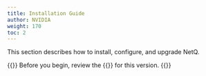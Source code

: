 ```yaml
---
title: Installation Guide
author: NVIDIA
weight: 170
toc: 2
---
```


This section describes how to install, configure, and upgrade NetQ. 

{{<notice tip>}}
Before you begin, review the {{<link title="NVIDIA NetQ 4.7 Release Notes" text="release notes">}} for this version.
{{</notice>}}
